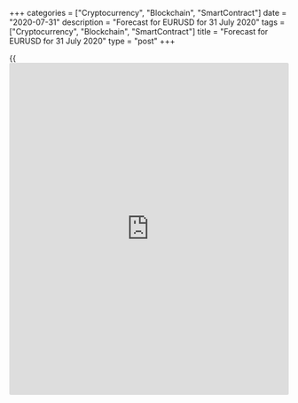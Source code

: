 +++
categories = ["Cryptocurrency", "Blockchain", "SmartContract"]
date = "2020-07-31"
description = "Forecast for EURUSD for 31 July 2020"
tags = ["Cryptocurrency", "Blockchain", "SmartContract"]
title = "Forecast for EURUSD for 31 July 2020"
type = "post"
+++

{{<iframe id="large-banner" src="https://www.bounty.group/#slide=15.0" width="100%" height="600" scrolling="no" style="border: 0px solid rgb(216, 221, 230); border-radius: 3px;">}}

July 31, 2020

July 31, 2020

Forecast for EUR/USD: Dollar lost its nervesDmitri Demidenko

## Fundamental forecast for dollar for today

### Donald Trump eclipses US macrostatistics again

If Donald Trump hadn’t lost his nerves, [EUR/USD][1] bears could have
prevented the attack of their opponents following the publication of
statistics on the US GDP and jobless claims.  The US president suggested
the November presidential election be postponed until people can vote
properly and safely. Asking to a question during his press conference
later on, he replied: “Do I want to see a date change? No. But I don’t
want to see a crooked election”. Politics has always been a negative
factor for the greenback. The euro had a new impulse to rally on the
early interference of the political factor.

According to Deutsche Bank, all that potentially delays a smooth
transition of power is a source of uncertainty for dollar assets and
negatively affects the US currency. The election will hardly be delayed
as it’s the power of Congress. The Republican leaders didn’t welcome
Trump’s suggestion but they can be contested.  If the current president
loses, the risk of such a scenario will increase.

The president’s tweets eclipsed the US economy’s worst drawdown since
1940 (minus 32.9%) and growth of jobless claims to 1.43 million. We can
say goodbye to a V-shape recovery of GDP.  The States’ situation is
extremely bad: the fear of infection decreases economic activity, the
unemployment rate is growing and a fiscal stimulus package cut reduces
consumer spending. However, these factors aren’t new and they have
already been considered in [EUR/USD][1]’s quotes .

### Jobless claims in the USA

### ![LiteForex: Forecast for EURUSD for 31 July 2020][2]

 _Source: Bloomberg._

Statistics on the German GDP turned out worse than expected (-10.1%
q/q). Still, Goldman Sachs believes Europe’s economic growth will outrun
the US in 2020 due to a better local control over the virus, better
macro-indicators and a better package of monetary and fiscal stimuli. JP
Morgan forecasts that Germany’s GDP will drop 4.3% this year and will
exceed its pre-crisis level in 2021. Its American peer will have been
2.5% less than the pre-pandemic value by the end of the next year after
its 5.2% reduction in 2020.

Covid dictates to both economy and politics. A new series of US downbeat
statistics may draw the economic surprise index down from the area of
record highs, and the uncertainty about the elections may become a new
driver for [EUR/USD][1] bulls. The level of $1.2 that seemed unreachable
in the middle of May becomes closer and closer. I wouldn’t be surprised
if my [forecast of $1.22][3] was realised earlier than expected. Buying
at retracements remains the main work strategy, even more so because
there can be a new reason for that soon. Publications of European GDP
values are likely to indicate that other economies of the eurozone felt
worse than Germany in Q2.

* * *

P.S. Did you like my article? Share it in social networks: it will be
the best “thank you" :)

Ask me questions and comment below. I’ll be glad to answer your
questions and give necessary explanations.

 **Useful links:**

  * I recommend trying to trade with a reliable broker [here][4]. The system allows you to trade by yourself or copy successful traders from all across the globe.
  * Use my promo-code BLOG for getting deposit bonus 50% on LiteForex platform. Just enter this code in the appropriate field while [depositing][5] your trading account.
  * Telegram channel with high-quality analytics, Forex reviews, training articles, and other useful things for traders <t.me/liteforex>

## Price chart of EURUSD in real time mode

![Forecast for EUR/USD: Dollar lost its nerves][6]

The content of this article reflects the author’s opinion and does not
necessarily reflect the official position of LiteForex. The material
published on this page is provided for informational purposes only and
should not be considered as the provision of investment advice for the
purposes of Directive 2004/39/EC.

Rate this article:

{{value}}

( {{count}} {{title}} )

   1. my.liteforex.com/trading/chart?symbol=EURUSD
   2. cdn.liteforex.com/cache/uploads/blog_post/eurusd/jobless-claims-31-07-20.jpg?w=30&s=36baef6c72628088059a3151f537ae20
   3. www.liteforex.com/blog/analysts-opinions/eurusd-forecast-three-reasons-to-sell-us-dollar/
   4. my.liteforex.com/?category=analysts-opinions&slug=forecast-for-eurusd-dollar-lost-its-nerves&openPopup=%2Fregistration%2Fpopup&utm_source=blog&utm_medium=article&utm_campaign=bonus
   5. my.liteforex.com/deposit/?category=analysts-opinions&slug=forecast-for-eurusd-dollar-lost-its-nerves&promo_code=BLOG&utm_source=blog&utm_medium=article&utm_campaign=bonus
   6. cdn.liteforex.com/cache/uploads/blog_post/eurusd/liteforex-blog-eurusd-31-07-20.jpg?q=75&w=1000&s=3046086fd00d64cb16e4513d4aca974b